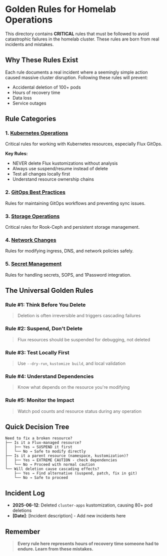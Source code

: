 # Golden Rules for Homelab Operations

This directory contains **CRITICAL** rules that must be followed to avoid catastrophic failures in the homelab cluster. These rules are born from real incidents and mistakes.

## Why These Rules Exist

Each rule documents a real incident where a seemingly simple action caused massive cluster disruption. Following these rules will prevent:
- Accidental deletion of 100+ pods
- Hours of recovery time
- Data loss
- Service outages

## Rule Categories

### 1. [Kubernetes Operations](./kubernetes-operations.md)
Critical rules for working with Kubernetes resources, especially Flux GitOps.

**Key Rules:**
- NEVER delete Flux kustomizations without analysis
- Always use suspend/resume instead of delete
- Test all changes locally first
- Understand resource ownership chains

### 2. [GitOps Best Practices](./gitops-practices.md)
Rules for maintaining GitOps workflows and preventing sync issues.

### 3. [Storage Operations](./storage-operations.md)
Critical rules for Rook-Ceph and persistent storage management.

### 4. [Network Changes](./network-operations.md)
Rules for modifying ingress, DNS, and network policies safely.

### 5. [Secret Management](./secret-management.md)
Rules for handling secrets, SOPS, and 1Password integration.

## The Universal Golden Rules

### Rule #1: Think Before You Delete
> Deletion is often irreversible and triggers cascading failures

### Rule #2: Suspend, Don't Delete
> Flux resources should be suspended for debugging, not deleted

### Rule #3: Test Locally First
> Use `--dry-run`, `kustomize build`, and local validation

### Rule #4: Understand Dependencies
> Know what depends on the resource you're modifying

### Rule #5: Monitor the Impact
> Watch pod counts and resource status during any operation

## Quick Decision Tree

```
Need to fix a broken resource?
├── Is it a Flux-managed resource?
│   ├── Yes → SUSPEND it first
│   └── No → Safe to modify directly
├── Is it a parent resource (namespace, kustomization)?
│   ├── Yes → EXTREME CAUTION - check dependencies
│   └── No → Proceed with normal caution
└── Will deletion cause cascading effects?
    ├── Yes → Find alternative (suspend, patch, fix in git)
    └── No → Safe to proceed
```

## Incident Log

- **2025-06-12**: Deleted `cluster-apps` kustomization, causing 80+ pod deletions
- **[Date]**: [Incident description] - Add new incidents here

## Remember

> **Every rule here represents hours of recovery time someone had to endure. Learn from these mistakes.**